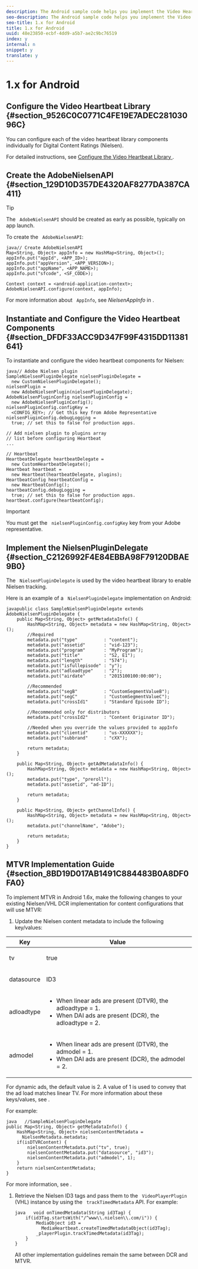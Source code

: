 ```yaml
---
description: The Android sample code helps you implement the Video Heartbeat Library for Nielsen, implement NielsenPluginDelegate, and configure opt-in/opt-out for Nielsen data collection.
seo-description: The Android sample code helps you implement the Video Heartbeat Library for Nielsen, implement NielsenPluginDelegate, and configure opt-in/opt-out for Nielsen data collection.
seo-title: 1.x for Android
title: 1.x for Android
uuid: 48e23850-ecbf-4dd9-a5b7-ae2c9bc76519
index: y
internal: n
snippet: y
translate: y
---
```


# 1.x for Android


## Configure the Video Heartbeat Library {#section_9526C0C0771C4FE19E7ADEC28103096C}

You can configure each of the video heartbeat library components individually for Digital Content Ratings (Nielsen). 

For detailed instructions, see [ Configure the Video Heartbeat Library ](https://marketing.adobe.com/resources/help/en_US/sc/appmeasurement/hbvideo/video_android_configure.html). 

## Create the AdobeNielsenAPI {#section_129D10D357DE4320AF8277DA387CA411}


>[!TIP]
>
>The ` AdobeNielsenAPI` should be created as early as possible, typically on app launch. 

To create the ` AdobeNielsenAPI`: 

```
java// Create AdobeNielsenAPI 
Map<String, Object> appInfo = new HashMap<String, Object>(); 
appInfo.put("appId", <APP_ID>); 
appInfo.put("appVersion", <APP_VERSION>); 
appInfo.put("appName", <APP_NAME>); 
appInfo.put("sfcode", <SF_CODE>); 
  
Context context = <android-application-context>; 
AdobeNielsenAPI.configure(context, appInfo);
```
For more information about ` AppInfo`, see *NielsenAppInfo* in [](c_dcr_coll-data-vars.md).

## Instantiate and Configure the Video Heartbeat Components {#section_DFDF33ACC9D347F99F4315DD11381641}

To instantiate and configure the video heartbeat components for Nielsen: 

```
java// Adobe Nielsen plugin 
SampleNielsenPluginDelegate nielsenPluginDelegate =  
  new CustomNielsenPluginDelegate(); 
nielsenPlugin =  
  new AdobeNielsenPlugin(nielsenPluginDelegate); 
AdobeNielsenPluginConfig nielsenPluginConfig =  
  new AdobeNielsenPluginConfig(); 
nielsenPluginConfig.configKey =  
  <CONFIG_KEY>; // Get this key from Adobe Representative 
nielsenPluginConfig.debugLogging =  
  true; // set this to false for production apps. 
 
// Add nielsen plugin to plugins array  
// list before configuring Heartbeat 
... 
 
// Heartbeat 
HeartbeatDelegate heartbeatDelegate =  
  new CustomHeartbeatDelegate(); 
Heartbeat heartbeat =  
  new Heartbeat(heartbeatDelegate, plugins); 
HeartbeatConfig heartbeatConfig =  
  new HeartbeatConfig(); 
heartbeatConfig.debugLogging =  
  true; // set this to false for production apps. 
heartbeat.configure(heartbeatConfig);
```

>[!IMPORTANT]
>
>You must get the ` nielsenPluginConfig.configKey` key from your Adobe representative. 


## Implement the NielsenPluginDelegate {#section_C2126992F4E84EBBA98F79120DBAE9B0}

The ` NielsenPluginDelegate` is used by the video heartbeat library to enable Nielsen tracking. 

Here is an example of a ` NielsenPluginDelegate` implementation on Android: 

```
javapublic class SampleNielsenPluginDelegate extends AdobeNielsenPluginDelegate { 
    public Map<String, Object> getMetadataInfo() { 
        HashMap<String, Object> metadata = new HashMap<String, Object>(); 
        //Required 
        metadata.put("type"          : "content"); 
        metadata.put("assetid"       : "vid-123"); 
        metadata.put("program"       : "MyProgram"); 
        metadata.put("title"         : "S2, E1"); 
        metadata.put("length"        : "574"); 
        metadata.put("isfullepisode" : "y"); 
        metadata.put("adloadtype"    : "2"); 
        metadata.put("airdate"       : "2015100100:00:00"); 
 
        //Recommended 
        metadata.put("segB"          : "CustomSegmentValueB"); 
        metadata.put("segC"          : "CustomSegmentValueC"); 
        metadata.put("crossId1"      : "Standard Episode ID"); 
 
        //Recommended only for distributors 
        metadata.put("crossId2"      : "Content Originator ID"); 
 
        //Needed when you override the values provided to appInfo  
        metadata.put("clientid"      : "us-XXXXXX"); 
        metadata.put("subbrand"      : "cXX"); 
 
        return metadata; 
    } 
 
    public Map<String, Object> getAdMetadataInfo() { 
        HashMap<String, Object> metadata = new HashMap<String, Object>(); 
        metadata.put("type", "preroll"); 
        metadata.put("assetid", "ad-ID"); 
 
        return metadata; 
    } 
 
    public Map<String, Object> getChannelInfo() { 
        HashMap<String, Object> metadata = new HashMap<String, Object>(); 
        metadata.put("channelName", "Adobe"); 
 
        return metadata; 
    } 
}
```

## MTVR Implementation Guide {#section_8BD19D017AB1491C884483B0A8DF0FA0}

To implement MTVR in Android 1.6x, make the following changes to your existing Nielsen/VHL DCR implementation for content configurations that will use MTVR: 


1. Update the Nielsen content metadata to include the following key/values: 

<table id="table_FDBC2B510B534102B77DEFE2859F79B5"> 
 <thead> 
  <tr> 
   <th colname="col1" class="entry"> Key </th> 
   <th colname="col2" class="entry"> Value </th> 
  </tr> 
 </thead>
 <tbody> 
  <tr> 
   <td colname="col1"> <p> <span class="codeph"> tv </span> </p> </td> 
   <td colname="col2"> <p>true </p> </td> 
  </tr> 
  <tr> 
   <td colname="col1"> <p> <span class="codeph"> datasource </span> </p> </td> 
   <td colname="col2"> <p>ID3 </p> </td> 
  </tr> 
  <tr> 
   <td colname="col1"> <p> <span class="codeph"> adloadtype </span> </p> </td> 
   <td colname="col2"> <p> 
     <ul id="ul_E88C044C921B416DBCBB34DF29FC103D"> 
      <li id="li_C97E7E25532E40D48B109E61B09F1C67">When linear ads are present (DTVR), the <span class="codeph"> adloadtype </span> = 1. </li> 
      <li id="li_DC9FC0FC4F0B402884D2944886E3CF38">When DAI ads are present (DCR), the <span class="codeph"> adloadtype </span> = 2. </li> 
     </ul> </p> </td> 
  </tr> 
  <tr> 
   <td colname="col1"> <p> <span class="codeph"> admodel </span> </p> </td> 
   <td colname="col2"> <p> 
     <ul id="ul_1F101460C4794194B8663A51125ACD38"> 
      <li id="li_9C9779B2823C44BD81072092AE2556D0">When linear ads are present (DTVR), the <span class="codeph"> admodel </span> = 1. </li> 
      <li id="li_E17948EB7BDD45A489F124EA1AE84C29">When DAI ads are present (DCR), the <span class="codeph"> admodel </span> = 2. </li> 
     </ul> </p> </td> 
  </tr> 
 </tbody> 
</table>

   For dynamic ads, the default value is 2. A value of 1 is used to convey that the ad load matches linear TV. For more information about these keys/values, see [](c_dcr_dtvr.md). 

   For example: 
   ```
   java   //SampleNielsenPluginDelegate 
   public Map<String, Object> getMetadataInfo() { 
       HashMap<String, Object> nielsenContentMetadata =  
         NielsenMetadata.metadata; 
       if(isDTVRContent) { 
           nielsenContentMetadata.put("tv", true); 
           nielsenContentMetadata.put("datasource", "id3"); 
           nielsenContentMetadata.put("admodel", 1); 
       } 
       return nielsenContentMetadata; 
   }
   ```


   For more information, see [](c_dcr_coll-data-vars.md). 

1. Retrieve the Nielsen ID3 tags and pass them to the ` VideoPlayerPlugin` (VHL) instance by using the ` trackTimedMetadata` API. For example: 
   ```
   java   void onTimedMetadata(String id3Tag) { 
       if(id3Tag.startsWith("/^www\\.nielsen\\.com/i")) { 
           MediaObject id3 =  
             MediaHeartbeat.createTimedMetadataObject(id3Tag); 
           _playerPlugin.trackTimedMetadata(id3Tag); 
       } 
   }
   ```


   All other implementation guidelines remain the same between DCR and MTVR. 


